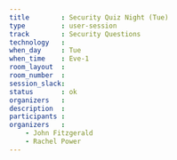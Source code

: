```yaml
---
title        : Security Quiz Night (Tue)
type         : user-session
track        : Security Questions
technology   :
when_day     : Tue
when_time    : Eve-1
room_layout  :
room_number  :
session_slack:
status       : ok
organizers   :
description  :
participants :
organizers   :
    - John Fitzgerald
    - Rachel Power
---
```

